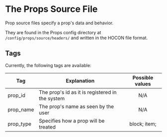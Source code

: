# The Props Source File

Prop source files specify a prop's data and behavior.

They are found in the Props config directory at `/config/props/source/headers/` and written in the HOCON file format.

## Tags

Currently, the following tags are available:

| Tag       | Explanation                                                                          | Possible values	    |
| --------- | ------------------------------------------------------------------------------------ | :--------------------: |
| prop_id   | The prop's id as it is registered in the system                                      | N/A		  			|
| prop_name | The prop's name as seen by the user                                  				   | N/A					|
| prop_type	| Specifies how a prop will be treated												   | block; item;			|
